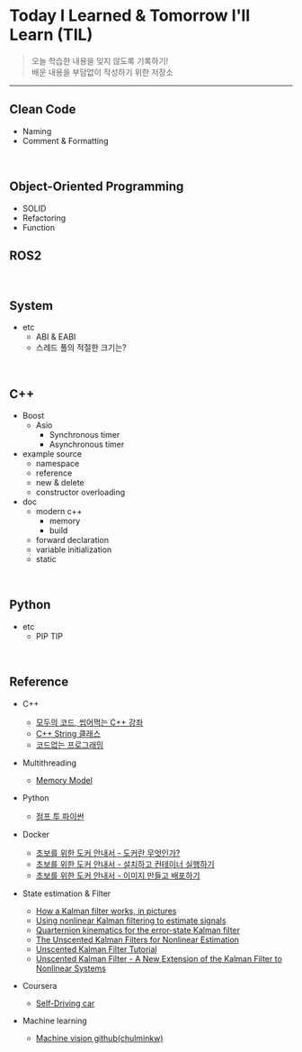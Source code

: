 # Today I Learned & Tomorrow I'll Learn (TIL)

> 오늘 학습한 내용을 잊지 않도록 기록하기!
> <br/>배운 내용을 부담없이 작성하기 위한 저장소

-------------------------------------------------------------------------------
## Clean Code
* Naming
* Comment & Formatting

<br/>

## Object-Oriented Programming
* SOLID
* Refactoring
* Function

## ROS2

<br/>

## System

* etc
    * ABI & EABI
    * 스레드 풀의 적절한 크기는?

<br/>

## C++
* Boost
    * Asio
        * Synchronous timer
        * Asynchronous timer
* example source
    * namespace
    * reference
    * new & delete
    * constructor overloading
* doc
    * modern c++
        * memory
        * build
    * forward declaration
    * variable initialization
    * static

<br/>

## Python
* etc
    * PIP TIP


<br/>

## Reference

* C++
    * [모두의 코드, 씹어먹는 C++ 강좌](https://modoocode.com/)
    * [C++ String 클래스](https://blockdmask.tistory.com/338)
    * [코드없는 프로그래밍](https://www.youtube.com/channel/UCHcG02L6TSS-StkSbqVy6Fg?app=desktop)
* Multithreading
    * [Memory Model](https://entrypoint.tistory.com/171)

* Python
    * [점프 투 파이썬](https://wikidocs.net/book/1)
* Docker
    * [초보를 위한 도커 안내서 - 도커란 무엇인가?](https://subicura.com/2017/01/19/docker-guide-for-beginners-1.html)
    * [초보를 위한 도커 안내서 - 설치하고 컨테이너 실행하기](https://subicura.com/2017/01/19/docker-guide-for-beginners-2.html)
    * [초보를 위한 도커 안내서 - 이미지 만들고 배포하기](https://subicura.com/2017/02/10/docker-guide-for-beginners-create-image-and-deploy.html)
* State estimation & Filter
    * [How a Kalman filter works, in pictures](https://www.bzarg.com/p/how-a-kalman-filter-works-in-pictures/)
    * [Using nonlinear Kalman filtering to estimate signals](https://www.embedded.com/using-nonlinear-kalman-filtering-to-estimate-signals/)
    * [Quarternion kinematics for the error-state Kalman filter](https://arxiv.org/pdf/1711.02508.pdf)
    * [The Unscented Kalman Filters for Nonlinear Estimation](https://www.seas.harvard.edu/courses/cs281/papers/unscented.pdf)
    * [Unscented Kalman Filter Tutorial](https://www.cse.sc.edu/~terejanu/files/tutorialUKF.pdf)
    * [Unscented Kalman Filter - A New Extension of the Kalman Filter to Nonlinear Systems](https://www.cse.sc.edu/~terejanu/files/tutorialUKF.pdf)
* Coursera
    * [Self-Driving car](https://www.coursera.org/specializations/self-driving-cars)
* Machine learning
    * [Machine vision github(chulminkw)](https://github.com/chulminkw)
